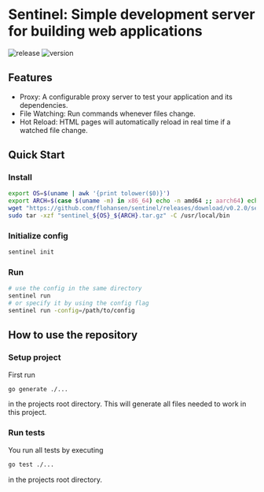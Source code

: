 # Sentinel: Simple development server for building web applications
![release](https://github.com/flohansen/sentinel/actions/workflows/release.yaml/badge.svg)
![version](https://img.shields.io/github/v/release/flohansen/sentinel)

## Features
* Proxy: A configurable proxy server to test your application and its dependencies.
* File Watching: Run commands whenever files change.
* Hot Reload: HTML pages will automatically reload in real time if a watched file change.

## Quick Start

### Install

```bash
export OS=$(uname | awk '{print tolower($0)}')
export ARCH=$(case $(uname -m) in x86_64) echo -n amd64 ;; aarch64) echo -n arm64 ;; *) echo -n $(uname -m) ;; esac)
wget "https://github.com/flohansen/sentinel/releases/download/v0.2.0/sentinel_${OS}_${ARCH}.tar.gz"
sudo tar -xzf "sentinel_${OS}_${ARCH}.tar.gz" -C /usr/local/bin
```

### Initialize config

```bash
sentinel init
```

### Run

```bash
# use the config in the same directory
sentinel run
# or specify it by using the config flag
sentinel run -config=/path/to/config
```

## How to use the repository

### Setup project
First run

```bash
go generate ./...
```

in the projects root directory. This will generate all files needed to work in
this project.

### Run tests
You run all tests by executing

```bash
go test ./...
```

in the projects root directory.
